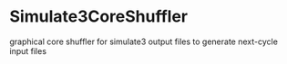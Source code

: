 # Simulate3CoreShuffler
graphical core shuffler for simulate3 output files to generate next-cycle input files
